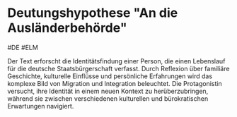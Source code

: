 # Deutungshypothese "An die Ausländerbehörde"
#DE #ELM

Der Text erforscht die Identitätsfindung einer Person, die einen Lebenslauf für die deutsche Staatsbürgerschaft verfasst. Durch Reflexion über familiäre Geschichte, kulturelle Einflüsse und persönliche Erfahrungen wird das komplexe Bild von Migration und Integration beleuchtet. Die Protagonistin versucht, ihre Identität in einem neuen Kontext zu herüberzubringen, während sie zwischen verschiedenen kulturellen und bürokratischen Erwartungen navigiert.
